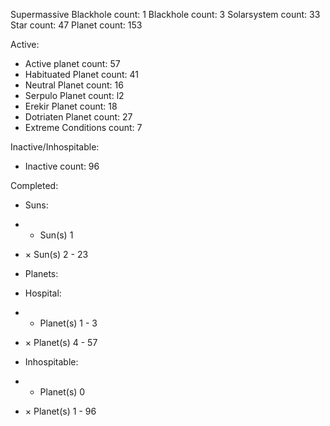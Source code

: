Supermassive Blackhole count: 1
Blackhole count: 3
Solarsystem count: 33
Star count: 47
Planet count: 153

Active:
- Active planet count: 57
- Habituated Planet count: 41
- Neutral Planet count: 16
- Serpulo Planet count:  l2
- Erekir Planet count: 18
- Dotriaten Planet count: 27
- Extreme Conditions count: 7

Inactive/Inhospitable: 
- Inactive count: 96

Completed:
- Suns:
 - + Sun(s) 1
 - × Sun(s) 2 - 23

- Planets:
 - Hospital:
  - + Planet(s) 1 - 3
  - × Planet(s) 4 - 57

 - Inhospitable:
  - + Planet(s) 0
  - × Planet(s) 1 - 96
